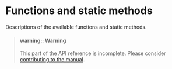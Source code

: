 
# Functions and static methods

Descriptions of the available functions and static methods.

> #### warning:: Warning
> This part of the API reference is incomplete. Please consider
> [contributing to the manual][1].


[1]: https://github.com/contao/docs/blob/master/CONTRIBUTING.md
